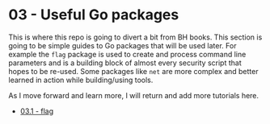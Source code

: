 # 03 - Useful Go packages
This is where this repo is going to divert a bit from BH books. This section is going to be simple guides to Go packages that will be used later. For example the `flag` package is used to create and process command line parameters and is a building block of almost every security script that hopes to be re-used. Some packages like `net` are more complex and better learned in action while building/using tools.

As I move forward and learn more, I will return and add more tutorials here.

- [03.1 - flag](03.1.md)


